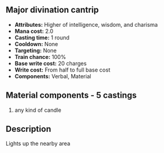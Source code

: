 ## Major divination cantrip
- **Attributes:** Higher of intelligence, wisdom, and charisma
- **Mana cost:** 2.0
- **Casting time:** 1 round
- **Cooldown:** None
- **Targeting:** None
- **Train chance:** 100%
- **Base write cost:** 20 charges
- **Write cost:** From half to full base cost
- **Components:** Verbal, Material
## Material components - 5 castings
1. any kind of candle
## Description
Lights up the nearby area

